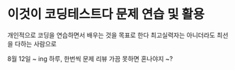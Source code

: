 # 이것이 코딩테스트다 문제 연습 및 활용
개인적으로 코딩을 연습하면서 배우는 것을 목표로 한다 
최고실력자는 아니더라도 최선을 다하는 사람으로  

8월 12일 ~ ing
하루, 한번씩 문제 리뷰 
가끔 못하면 혼나야지 ~? 
